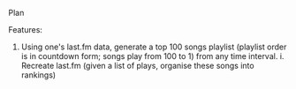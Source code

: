Plan

Features:
1. Using one's last.fm data, generate a top 100 songs playlist (playlist order is in countdown form; songs play from 100 to 1) from any time interval.
     i. Recreate last.fm (given a list of plays, organise these songs into rankings) 
   


